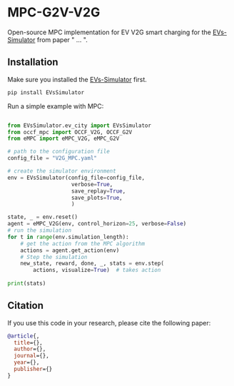 # MPC-G2V-V2G
Open-source MPC implementation for EV V2G smart charging for the [EVs-Simulator](https://github.com/StavrosOrf/EVsSimulator) from paper " ... ".

## Installation

Make sure you installed the [EVs-Simulator](https://github.com/StavrosOrf/EVsSimulator) first.

```bash
pip install EVsSimulator
```

Run a simple example with MPC:
```python

from EVsSimulator.ev_city import EVsSimulator
from occf_mpc import OCCF_V2G, OCCF_G2V
from eMPC import eMPC_V2G, eMPC_G2V

# path to the configuration file
config_file = "V2G_MPC.yaml"

# create the simulator environment
env = EVsSimulator(config_file=config_file,
                    verbose=True,
                    save_replay=True,                       
                    save_plots=True,
                    )

state, _ = env.reset()
agent = eMPC_V2G(env, control_horizon=25, verbose=False)
# run the simulation
for t in range(env.simulation_length):        
    # get the action from the MPC algorithm
    actions = agent.get_action(env)
    # Step the simulation
    new_state, reward, done, _, stats = env.step(
        actions, visualize=True)  # takes action        
    
print(stats)

```




## Citation
If you use this code in your research, please cite the following paper:

```bibtex
@article{,
  title={},
  author={},
  journal={},
  year={},
  publisher={}
}
```


